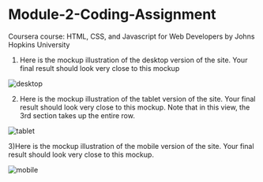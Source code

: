# Module-2-Coding-Assignment

Coursera course: HTML, CSS, and Javascript for Web Developers by Johns Hopkins University

1) Here is the mockup illustration of the desktop version of the site. Your final result should look very close to this mockup

![desktop](https://user-images.githubusercontent.com/74397320/125165425-72201480-e1b4-11eb-95ed-6237e3ba7ddf.png)

2) Here is the mockup illustration of the tablet version of the site. Your final result should look very close to this mockup. Note that in this view, the 3rd section takes up the entire row.

![tablet](https://user-images.githubusercontent.com/74397320/125165507-de9b1380-e1b4-11eb-80c4-14bf0a1b9d20.png)

3)Here is the mockup illustration of the mobile version of the site. Your final result should look very close to this mockup.

![mobile](https://user-images.githubusercontent.com/74397320/125165548-0db18500-e1b5-11eb-9b6e-7f23f999bf8b.png)

